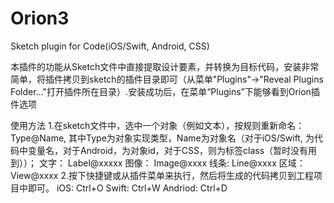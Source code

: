 # Orion3
Sketch plugin for Code(iOS/Swift, Android, CSS)

本插件的功能从Sketch文件中直接提取设计要素，并转换为目标代码，安装非常简单，将插件拷贝到sketch的插件目录即可（从菜单"Plugins"->"Reveal Plugins Folder..."打开插件所在目录）.安装成功后，在菜单“Plugins”下能够看到Orion插件选项

使用方法
1.在sketch文件中，选中一个对象（例如文本），按规则重新命名：Type@Name, 其中Type为对象实现类型，Name为对象名（对于iOS/Swift, 为代码中变量名，对于Android，为对象id，对于CSS，则为标签class（暂时没有用到））；
文字： Label@xxxxx
图像： Image@xxxx
线条: Line@xxxx
区域：View@xxxx
2.按下快捷键或从插件菜单来执行，然后将生成的代码拷贝到工程项目中即可。
  iOS:  Ctrl+O
  Swift: Ctrl+W
  Andriod: Ctrl+D

